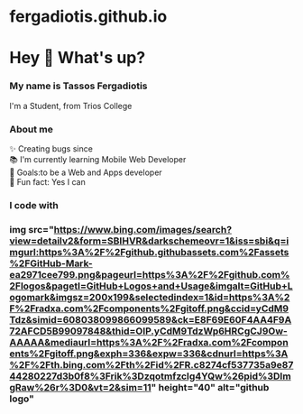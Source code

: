 # fergadiotis.github.io

<h1 align="left"> Hey 👋 What's up?</h1>

### My name is Tassos Fergadiotis
 I'm a Student, from Trios College

### About me
<p align="left">✨ Creating bugs since<br>📚 I'm currently learning Mobile Web Developer<br>🎯 Goals:to be a Web and Apps developer<br>🎲 Fun fact: Yes I can</p>

### I code with 

### img src="https://www.bing.com/images/search?view=detailv2&form=SBIHVR&darkschemeovr=1&iss=sbi&q=imgurl:https%3A%2F%2Fgithub.githubassets.com%2Fassets%2FGitHub-Mark-ea2971cee799.png&pageurl=https%3A%2F%2Fgithub.com%2Flogos&pagetl=GitHub+Logos+and+Usage&imgalt=GitHub+Logomark&imgsz=200x199&selectedindex=1&id=https%3A%2F%2Fradxa.com%2Fcomponents%2Fgitoff.png&ccid=yCdM9Tdz&simid=608038099866099589&ck=E8F69E60F4AA4F9A72AFCD5B99097848&thid=OIP.yCdM9TdzWp6HRCgCJ9Ow-AAAAA&mediaurl=https%3A%2F%2Fradxa.com%2Fcomponents%2Fgitoff.png&exph=336&expw=336&cdnurl=https%3A%2F%2Fth.bing.com%2Fth%2Fid%2FR.c8274cf537735a9e8744280227d3b0f8%3Frik%3DzqotmfzcIg4YQw%26pid%3DImgRaw%26r%3D0&vt=2&sim=11" height="40" alt="github logo"
